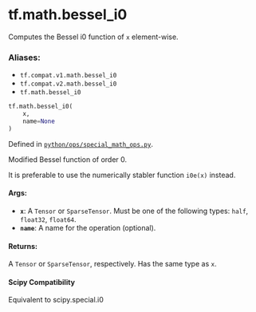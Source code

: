 <div itemscope itemtype="http://developers.google.com/ReferenceObject">
<meta itemprop="name" content="tf.math.bessel_i0" />
<meta itemprop="path" content="Stable" />
</div>

# tf.math.bessel_i0

Computes the Bessel i0 function of `x` element-wise.

### Aliases:

* `tf.compat.v1.math.bessel_i0`
* `tf.compat.v2.math.bessel_i0`
* `tf.math.bessel_i0`

``` python
tf.math.bessel_i0(
    x,
    name=None
)
```



Defined in [`python/ops/special_math_ops.py`](/code/stable/tensorflow/python/ops/special_math_ops.py).

<!-- Placeholder for "Used in" -->

Modified Bessel function of order 0.

It is preferable to use the numerically stabler function `i0e(x)` instead.

#### Args:


* <b>`x`</b>: A `Tensor` or `SparseTensor`. Must be one of the following types: `half`,
  `float32`, `float64`.
* <b>`name`</b>: A name for the operation (optional).


#### Returns:

A `Tensor` or `SparseTensor`, respectively. Has the same type as `x`.




#### Scipy Compatibility
Equivalent to scipy.special.i0

